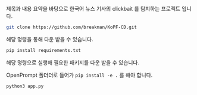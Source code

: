 제목과 내용 요약을 바탕으로 한국어 뉴스 기사의 clickbait 를 탐지하는 프로젝트 입니다.

```bash
git clone https://github.com/breakman/KoPF-CD.git 
```
해당 명령을 통해 다운 받을 수 있습니다.

```bash
pip install requirements.txt
```
해당 명령으로 실행해 필요한 패키지를 다운 받을 수 있습니다.

OpenPrompt 폴더더로 들어가 ```pip install -e .``` 를 해야 합니다.


```bash
python3 app.py
```
